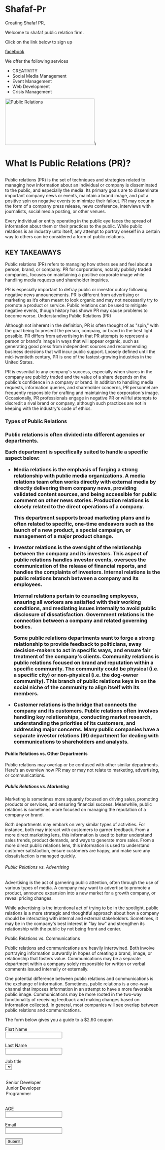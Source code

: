 # Shafaf-Pr
Creating Shafaf PR,
<!doctype html>
<html>
<head>
<title>www.shafafpublicrelations.com</title>
</head>
<body>
<p>Welcome to shafaf public relation firm.</p>
<p>Click on the link below to sign up</p>
<a href="https://www.facebook.com">facebook</a>
<p>We offer the following services</p>
<ul>
<li>CREATIVITY
<li>Social Media Management
<li>Event Management
<li>Web Development
<li>Crisis Management
</ul>
<img src="https://www.kcdpr.com/wp-content/uploads/2020/09/public-relations-2048x1536-1.jpg" alt="Public Relations" width=290 height=150>\
<h1><p>What Is Public Relations (PR)?</h2>
Public relations (PR) is the set of techniques and strategies related to managing how information about an individual or company is disseminated to the public, and especially the media. Its primary goals are to disseminate important company news or events, maintain a brand image, and put a positive spin on negative events to minimize their fallout. PR may occur in the form of a company press release, news conference, interviews with journalists, social media posting, or other venues.

Every individual or entity operating in the public eye faces the spread of information about them or their practices to the public. While public relations is an industry unto itself, any attempt to portray oneself in a certain way to others can be considered a form of public relations.</p>

<h2>KEY TAKEAWAYS</h2>
<p>Public relations (PR) refers to managing how others see and feel about a person, brand, or company. 
PR for corporations, notably publicly traded companies, focuses on maintaining a positive corporate image while handling media requests and shareholder inquiries.</p> 
<p>PR is especially important to defray public or investor outcry following negative news announcements.
PR is different from advertising or marketing as it’s often meant to look organic and may not necessarily try to promote a product or service.
Public relations can be used to mitigate negative events, though history has shown PR may cause problems to become worse.
Understanding Public Relations (PR)</p>
<p>Although not inherent in the definition, PR is often thought of as "spin," with the goal being to present the person, company, or brand in the best light possible. PR differs from advertising in that PR attempts to represent a person or brand's image in ways that will appear organic, such as generating good press from independent sources and recommending business decisions that will incur public support. Loosely defined until the mid-twentieth century, PR is one of the fastest-growing industries in the United States.</p>

<p>PR is essential to any company's success, especially when shares in the company are publicly traded and the value of a share depends on the public's confidence in a company or brand. In addition to handling media requests, information queries, and shareholder concerns, PR personnel are frequently responsible for crafting and maintaining the corporation's image. Occasionally, PR professionals engage in negative PR or willful attempts to discredit a rival brand or company, although such practices are not in keeping with the industry's code of ethics.</P>


<h3>Types of Public Relations<h3>
<p>Public relations is often divided into different agencies or departments.</p>
 <p>Each department is specifically suited to handle a specific aspect below:</p>

<ul>
<li>Media relations is the emphasis of forging a strong relationship with public media organizations. 
A media relations team often works directly with external media by directly delivering them company news, providing validated content sources, and being accessible for public comment on other news stories.
Production relations is closely related to the direct operations of a company. 

This department supports broad marketing plans and is often related to specific, one-time endeavors such as the launch of a new product, a special campaign, or management of a major product change.

<li>Investor relations is the oversight of the relationship between the company and its investors. 
This aspect of public relations handles investor events, oversees the communication of the release of financial reports, and handles the complaints of investors.
Internal relations is the public relations branch between a company and its employees. 

Internal relations pertain to counseling employees, ensuring all workers are satisfied with their working conditions, and mediating issues internally to avoid public disclosure of dissatisfaction.
Government relations is the connection between a company and related governing bodies. 

Some public relations departments want to forge a strong relationship to provide feedback to politicians, sway decision-makers to act in specific ways, and ensure fair treatment of the company's clients.
Community relations is public relations focused on brand and reputation within a specific community. The community could be physical (i.e. a specific city) or non-physical (i.e. the dog-owner community). This branch of public relations keys in on the social niche of the community to align itself with its members.
<li>Customer relations is the bridge that connects the company and its customers. Public relations often involves handling key relationships, conducting market research, understanding the priorities of its customers, and addressing major concerns.
Many public companies have a separate investor relations (IR) department for dealing with communications to shareholders and analysts.</ul>

<h4>Public Relations vs. Other Departments</h4>
Public relations may overlap or be confused with other similar departments. Here's an overview how PR may or may not relate to marketing, advertising, or communications.

<h5>Public Relations vs. Marketing</h5>
Marketing is sometimes more squarely focused on driving sales, promoting products or services, and ensuring financial success. Meanwhile, public relations is sometimes more focused on managing the reputation of a company or brand.

Both departments may embark on very similar types of activities. For instance, both may interact with customers to garner feedback. From a more direct marketing lens, this information is used to better understand sales trends, product demands, and ways to generate more sales. From a more direct public relations lens, this information is used to understand customer satisfaction, ensure customers are happy, and make sure any dissatisfaction is managed quickly.

<h6>Public Relations vs. Advertising</h6>
<p>Advertising is the act of garnering public attention, often through the use of various types of media. A company may want to advertise to promote a product, announce expansion into a new market for a growth company, or reveal pricing changes.</p>

<p>While advertising is the intentional act of trying to be in the spotlight, public relations is a more strategic and thoughtful approach about how a company should be interacting with internal and external stakeholders. Sometimes, it may be in the company's best interest in "lay low" and strengthen its relationship with the public by not being front and center.</p>

<h7>Public Relations vs. Communications</h7>
<p>Public relations and communications are heavily intertwined. Both involve portraying information outwardly in hopes of creating a brand, image, or relationship that fosters value. Communications may be a separate department within a company solely responsible for written or verbal comments issued internally or externally.</p>

<p>One potential difference between public relations and communications is the exchange of information. Sometimes, public relations is a one-way channel that imposes information in an attempt to have a more favorable public image. Communications may be more rooted in the two-way functionality of receiving feedback and making changes based on information collected. In general, most companies will see overlap between public relations and communications.

</p>
<form>
<p>The form below gives you a guide to a $2.90 coupon</p>

<label for="Fname">Fisrt Name</label><br>
<input type="text" name="fname" required><br>

<label for="lname">Last Name</label><br>
<input type="text" name="Lname" required><br>

<label for="Job title">Job title</label><br>
<select name="jbt">
<option></option>
<option valid="Senior Developer">Senior Developer</option>
<option valid="Junior Developer">Junior Developer</option>
<option valid="Programer">Programmer</option>
</select><br>

<label for="age">AGE</label><br>
<input type="number" name="age"><br>

<label for="Email">Email</label><br>
<input type="email" name="email"><br>

<input type="Submit" name="submit">

</form>
</body>
</html>




